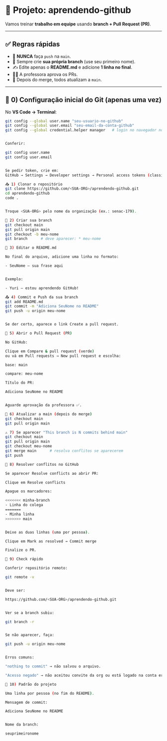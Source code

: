 # 📌 Projeto: aprendendo-github

Vamos treinar **trabalho em equipe** usando **branch + Pull Request (PR)**.

---

## ✅ Regras rápidas

- 🚫 **NUNCA** faça `push` na `main`.  
- 🌱 Sempre crie **sua própria branch** (use seu primeiro nome).  
- ✍️ Edite apenas o **README.md** e adicione **1 linha no final**.  
- 👩‍🏫 A professora aprova os PRs.  
- 🔄 Depois do merge, todos atualizam a `main`.  

---

## 🔧 0) Configuração inicial do Git (apenas uma vez)

No **VS Code → Terminal**:

```bash
git config --global user.name "seu-usuario-no-github"
git config --global user.email "seu-email-da-conta-github"
git config --global credential.helper manager   # login no navegador no 1º push


Conferir:

git config user.name
git config user.email


Se pedir token, crie em:
GitHub → Settings → Developer settings → Personal access tokens (classic) → Generate (escopo repo).

📥 1) Clonar o repositório
git clone https://github.com/<SUA-ORG>/aprendendo-github.git
cd aprendendo-github
code .


Troque <SUA-ORG> pelo nome da organização (ex.: senac-179).

🌱 2) Criar sua branch
git checkout main
git pull origin main
git checkout -b meu-nome
git branch      # deve aparecer: * meu-nome

📝 3) Editar o README.md

No final do arquivo, adicione uma linha no formato:

- SeuNome — sua frase aqui


Exemplo:

- Yuri — estou aprendendo GitHub!

📤 4) Commit e Push da sua branch
git add README.md
git commit -m "Adiciona SeuNome no README"
git push -u origin meu-nome


Se der certo, aparece o link Create a pull request.

🔀 5) Abrir o Pull Request (PR)

No GitHub:

Clique em Compare & pull request (verde)
ou vá em Pull requests → New pull request e escolha:

base: main

compare: meu-nome

Título do PR:

Adiciona SeuNome no README


Aguarde aprovação da professora ✅.

🔄 6) Atualizar a main (depois do merge)
git checkout main
git pull origin main

⚠️ 7) Se aparecer "This branch is N commits behind main"
git checkout main
git pull origin main
git checkout meu-nome
git merge main      # resolva conflitos se aparecerem
git push

🧩 8) Resolver conflitos no GitHub

Se aparecer Resolve conflicts ao abrir PR:

Clique em Resolve conflicts

Apague os marcadores:

<<<<<<< minha-branch
- Linha do colega
=======
- Minha linha
>>>>>>> main


Deixe as duas linhas (uma por pessoa).

Clique em Mark as resolved → Commit merge

Finalize o PR.

🔎 9) Check rápido

Conferir repositório remoto:

git remote -v


Deve ser:

https://github.com/<SUA-ORG>/aprendendo-github.git


Ver se a branch subiu:

git branch -r


Se não aparecer, faça:

git push -u origin meu-nome


Erros comuns:

"nothing to commit" → não salvou o arquivo.

"Acesso negado" → não aceitou convite da org ou está logado na conta errada.

📏 10) Padrão do projeto

Uma linha por pessoa (no fim do README).

Mensagem de commit:

Adiciona SeuNome no README


Nome da branch:

seuprimeironome
